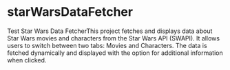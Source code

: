 # starWarsDataFetcher
 Test Star Wars Data FetcherThis project fetches and displays data about Star Wars movies and characters from the Star Wars API (SWAPI). It allows users to switch between two tabs: Movies and Characters. The data is fetched dynamically and displayed with the option for additional information when clicked.

